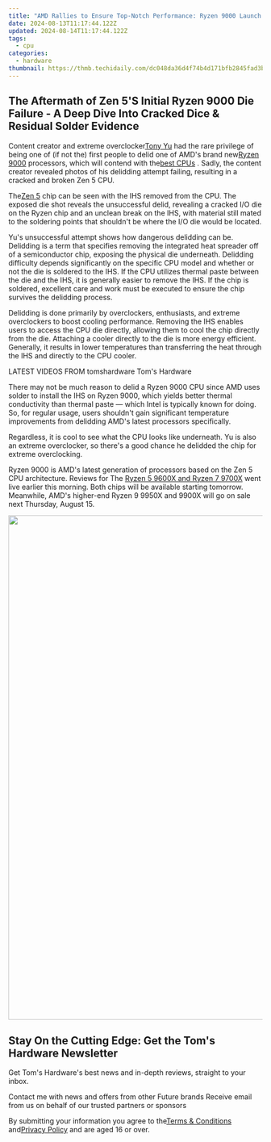 ```yaml
---
title: "AMD Rallies to Ensure Top-Notch Performance: Ryzen 9000 Launch Delayed Until All Shipments Pass Thorough Quality Scrutiny by August"
date: 2024-08-13T11:17:44.122Z
updated: 2024-08-14T11:17:44.122Z
tags:
  - cpu
categories:
  - hardware
thumbnail: https://thmb.techidaily.com/dc048da36d4f74b4d171bfb2845fad3bf8d729c04e77596617ba912c21778696.jpg
---
```


## The Aftermath of Zen 5'S Initial Ryzen 9000 Die Failure - A Deep Dive Into Cracked Dice & Residual Solder Evidence

Content creator and extreme overclocker[Tony Yu](https://www.bilibili.com/opus/962497485488521238) had the rare privilege of being one of (if not the) first people to delid one of AMD's brand new[Ryzen 9000](https://www.tomshardware.com/pc-components/cpus/amd-announces-zen-5-ryzen-9000-processors-launches-in-july-four-new-ryzen-9-7-and-5-processors-with-a-16-ipc-improvement) processors, which will contend with the[best CPUs](https://www.tomshardware.com/reviews/best-cpus,3986.html) . Sadly, the content creator revealed photos of his delidding attempt failing, resulting in a cracked and broken Zen 5 CPU.

 The[Zen 5](https://www.tomshardware.com/pc-components/cpus/amd-deep-dives-zen-5-ryzen-9000-and-strix-point-cpu-rdna-35-gpu-and-xdna-2-architectures) chip can be seen with the IHS removed from the CPU. The exposed die shot reveals the unsuccessful delid, revealing a cracked I/O die on the Ryzen chip and an unclean break on the IHS, with material still mated to the soldering points that shouldn't be where the I/O die would be located.

 Yu's unsuccessful attempt shows how dangerous delidding can be. Delidding is a term that specifies removing the integrated heat spreader off of a semiconductor chip, exposing the physical die underneath. Delidding difficulty depends significantly on the specific CPU model and whether or not the die is soldered to the IHS. If the CPU utilizes thermal paste between the die and the IHS, it is generally easier to remove the IHS. If the chip is soldered, excellent care and work must be executed to ensure the chip survives the delidding process.

 Delidding is done primarily by overclockers, enthusiasts, and extreme overclockers to boost cooling performance. Removing the IHS enables users to access the CPU die directly, allowing them to cool the chip directly from the die. Attaching a cooler directly to the die is more energy efficient. Generally, it results in lower temperatures than transferring the heat through the IHS and directly to the CPU cooler.

 LATEST VIDEOS FROM tomshardware Tom's Hardware

 There may not be much reason to delid a Ryzen 9000 CPU since AMD uses solder to install the IHS on Ryzen 9000, which yields better thermal conductivity than thermal paste — which Intel is typically known for doing. So, for regular usage, users shouldn't gain significant temperature improvements from delidding AMD's latest processors specifically.

 Regardless, it is cool to see what the CPU looks like underneath. Yu is also an extreme overclocker, so there's a good chance he delidded the chip for extreme overclocking.

 Ryzen 9000 is AMD's latest generation of processors based on the Zen 5 CPU architecture. Reviews for The [Ryzen 5 9600X and Ryzen 7 9700X](https://www.tomshardware.com/pc-components/cpus/amd-ryzen-5-9600x-cpu-review) went live earlier this morning. Both chips will be available starting tomorrow. Meanwhile, AMD's higher-end Ryzen 9 9950X and 9900X will go on sale next Thursday, August 15.

<!-- affiliate ads begin -->
<a href="https://funwhole.sjv.io/c/5597632/1702887/17189" target="_top" id="1702887"><img src="//a.impactradius-go.com/display-ad/17189-1702887" border="0" alt="" width="1000" height="1000"/></a><img height="0" width="0" src="https://imp.pxf.io/i/5597632/1702887/17189" style="position:absolute;visibility:hidden;" border="0" />
<!-- affiliate ads end -->
## Stay On the Cutting Edge: Get the Tom's Hardware Newsletter

 Get Tom's Hardware's best news and in-depth reviews, straight to your inbox.

 Contact me with news and offers from other Future brands  Receive email from us on behalf of our trusted partners or sponsors

 By submitting your information you agree to the[Terms & Conditions](https://futureplc.com/terms-conditions/) and[Privacy Policy](https://futureplc.com/privacy-policy/) and are aged 16 or over.


<ins class="adsbygoogle"
     style="display:block"
     data-ad-format="autorelaxed"
     data-ad-client="ca-pub-7571918770474297"
     data-ad-slot="1223367746"></ins>



<ins class="adsbygoogle"
     style="display:block"
     data-ad-client="ca-pub-7571918770474297"
     data-ad-slot="8358498916"
     data-ad-format="auto"
     data-full-width-responsive="true"></ins>


